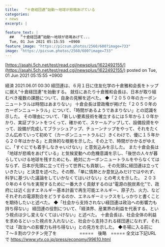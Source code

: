 ```yaml
---
title:   “十倉経団連”始動〜地球が悲鳴あげている  
categories:
- news
excerpt: |
  
feature_text: |
  ##   “十倉経団連”始動〜地球が悲鳴あげて...
  Tue, 01 Jun 2021 05:15:55  +0900
feature_image: "https://picsum.photos/2560/600?image=733"
image: "https://picsum.photos/2560/600?image=733"
---
```


[https://asahi.5ch.net/test/read.cgi/newsplus/1622492155/](https://asahi.5ch.net/test/read.cgi/newsplus/1622492155/)
posted on Tue, 01 Jun 2021 05:15:55  +0900

<!--more-->

経済 2021.06.01 00:30 経団連は、６月１日に住友化学の十倉雅和会長をトップに据え“十倉経団連”を始動する。 就任にあたり十倉雅和会長は、日本が取り組むべき複数の課題について、自身の見解を述べた。 ◆「２０５０年のカーボンニュートラルは時間はあまりない」 十倉会長は菅政権が掲げた「２０５０年のカーボンニュートラル」について、「時間があるようであまりない」との認識を示した。 その理由について、「新しい要素技術を確立するには５年から１０年かかり、実証プラントをつくって、確かめて、スケールアップして、設備投資をやって、設備が完成してブラッシュアップ、チューンナップをやって、それをたくさん広めていって初めて（カーボンニュートラルに）きくわけで、優に１５年から２０年はかかる」と具体的な根拠を示した。その上で、時間がかかるがゆえに、「すぐにでも着手しなきゃいけない」と意気込みを示した。 また十倉会長は「地球が悲鳴をあげている」と気候変動への危機意識を示し、「後世の人々が暮らしていける地球を残すためにも、絶対にカーボンニュートラルをやらなくてはならず、日本が先頭に立って行って世界にも貢献し、その先頭に経団連は立っていきたい」と決意を述べた。その際、「単に情熱とか意気込みだけではやれず、科学に基づいた議論をしていかなくてはいけない」との考えを示した。 ２０３０年の４６％を実現するために一番大きく貢献するのは“電源の脱炭素化”で、政府には近く出すエネルギー基本計画で再生可能エネルギー、原子力、火力、などそれぞれの電源割合をどうするのか、エネルギーミックスをしっかりと書くことを期待したいと述べた。 ◆「社会から支持されない経団連は政治への影響力も持ち得ない」 経団連の役割について、「経済界、産業界の利益を代表する、という視点は少し変えなくてはいけない」と述べた。 十倉会長は、社会全体の利益を求めるといった視点を入れないと、社会から支持される経団連になれず、それでは「政治への影響力も持ち得ない」との見方を示した。 ◆冬場に入る前に７〜８割のワクチン完了を 　　　　　=====　後略　===== 全文は下記URLで https://www.ytv.co.jp/press/economy/99610.html
